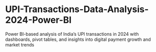 # UPI-Transactions-Data-Analysis-2024-Power-BI
Power BI-based analysis of India’s UPI transactions in 2024 with dashboards, pivot tables, and insights into digital payment growth and market trends
